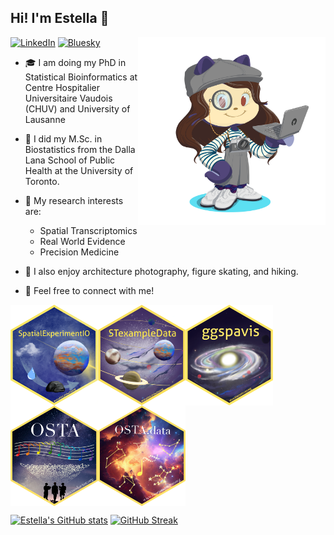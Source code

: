 ## Hi! I'm Estella 👋

<img align="right" width="300" src="https://raw.githubusercontent.com/EstellaD/EstellaD/master/My_Octocat_Github.png">

[![LinkedIn](https://img.shields.io/badge/LinkedIn-blue?style=flat&logo=Linkedin&logoColor=white&link=https://www.linkedin.com/in/estella-dong/)](https://www.linkedin.com/in/estella-dong/) 
[![Bluesky](https://img.shields.io/badge/Bluesky-1DA1F2?style=flat&logo=Bluesky&logoColor=white&link=https://bsky.app/profile/estellayixingdong.bsky.social)](https://bsky.app/profile/estellayixingdong.bsky.social)
 <img src="https://komarev.com/ghpvc/?username=estellad&style=flat-square&color=blue" alt=""/>

* 🎓  I am doing my PhD in Statistical Bioinformatics at Centre Hospitalier Universitaire Vaudois (CHUV) and University of Lausanne
* 📖  I did my M.Sc. in Biostatistics from the Dalla Lana School of Public Health at the University of Toronto. 
* 🔭  My research interests are:
  * Spatial Transcriptomics
  * Real World Evidence
  * Precision Medicine
    
* 🌱  I also enjoy architecture photography, figure skating, and hiking. 
* 💬  Feel free to connect with me!

[<img align="left" width="140" src="https://raw.githubusercontent.com/EstellaD/EstellaD/master/SpatialExperimentIO.png">](https://github.com/estellad/SpatialExperimentIO)
[<img align="left" width="140" src="https://raw.githubusercontent.com/EstellaD/EstellaD/master/STexampleData.png">](https://github.com/estellad/STexampleData)
[<img align="left" width="140" src="https://raw.githubusercontent.com/EstellaD/EstellaD/master/ggspavis.png">](https://github.com/estellad/ggspavis)
[<img align="left" width="140" src="https://raw.githubusercontent.com/EstellaD/EstellaD/master/OSTA.png">](https://github.com/estellad/OSTA)
[<img align="left" width="140" src="https://raw.githubusercontent.com/EstellaD/EstellaD/master/OSTA.data.png">](https://github.com/estellad/OSTA.data)

<br clear="both" />

[![Estella's GitHub stats](https://github-readme-stats.vercel.app/api?username=estellad&card_width=300px&theme=vision-friendly-dark&show_icons=true)](https://github.com/anuraghazra/github-readme-stats)
[![GitHub Streak](http://github-readme-streak-stats.herokuapp.com?user=estellad&theme=highcontrast&background=000000&card_width=400)](https://git.io/streak-stats)
<!--
**EstellaD/EstellaD** is a ✨ _special_ ✨ repository because its `README.md` (this file) appears on your GitHub profile.
The octocat is from here: [#myoctocat](https://myoctocat.com/build-your-octocat/?fbclid=IwAR1rL00Bp6V7lGF_pnqQfda87wqIMGWQ_bH7Ve3HlWKakWcZ-Y7-t3UCnig)
Here are some ideas to get you started:

- 🔭 I’m currently working on ...
- 🌱 I’m currently learning ...
- 👯 I’m looking to collaborate on ...
- 🤔 I’m looking for help with ...
- 💬 Ask me about ...
- 📫 How to reach me: ...
- 😄 Pronouns: ...
- ⚡ Fun fact: ...
-->

